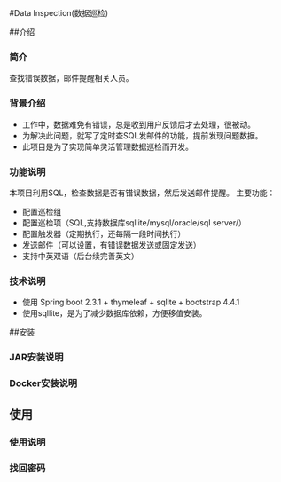 
#Data Inspection(数据巡检)

##介绍
### 简介
查找错误数据，邮件提醒相关人员。

### 背景介绍
- 工作中，数据难免有错误，总是收到用户反馈后才去处理，很被动。
- 为解决此问题，就写了定时查SQL发邮件的功能，提前发现问题数据。
- 此项目是为了实现简单灵活管理数据巡检而开发。

### 功能说明
本项目利用SQL，检查数据是否有错误数据，然后发送邮件提醒。
主要功能：
- 配置巡检组
- 配置巡检项（SQL,支持数据库sqllite/mysql/oracle/sql server/）
- 配置触发器（定期执行，还每隔一段时间执行）
- 发送邮件（可以设置，有错误数据发送或固定发送）
- 支持中英双语（后台续完善英文）
### 技术说明
- 使用 Spring boot 2.3.1 + thymeleaf + sqlite + bootstrap 4.4.1
- 使用sqllite，是为了减少数据库依赖，方便移值安装。


##安装
### JAR安装说明

### Docker安装说明

## 使用
### 使用说明

### 找回密码
